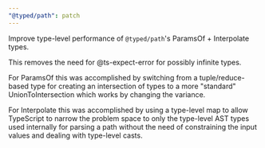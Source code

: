 ```yaml
---
"@typed/path": patch
---
```


Improve type-level performance of `@typed/path`'s ParamsOf + Interpolate types.

This removes the need for @ts-expect-error for possibly infinite types. 

For ParamsOf this was accomplished by switching from a tuple/reduce-based type for creating an intersection of types to a more 
"standard" UnionToIntersection which works by changing the variance.

For Interpolate this was accomplished by using a type-level map to
allow TypeScript to narrow the problem space to only the type-level AST types used internally for parsing a path without the need of constraining the input values and dealing with type-level casts.
